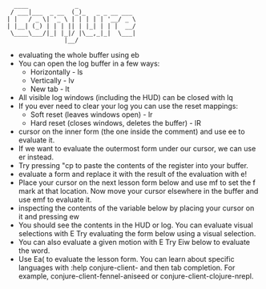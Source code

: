 ```
  ____             _                
 / ___|___  _ __  (_)_   _ _ __ ___ 
| |   / _ \| '_ \ | | | | | '__/ _ \
| |__| (_) | | | || | |_| | | |  __/
 \____\___/|_| |_|/ |\__,_|_|  \___|
                |__/                
```

* evaluating the whole buffer using <localleader>eb
* You can open the log buffer in a few ways:
    * Horizontally - <localleader>ls
    * Vertically - <localleader>lv
    * New tab - <localleader>lt
* All visible log windows (including the HUD) can be closed with <localleader>lq
* If you ever need to clear your log you can use the reset mappings:
  * Soft reset (leaves windows open) - <localleader>lr
  * Hard reset (closes windows, deletes the buffer) - <localleader>lR
* cursor on the inner form (the one inside the comment) and use <localleader>ee to evaluate it.
* If we want to evaluate the outermost form under our cursor, we can use <localleader>er instead.
* Try pressing "cp to paste the contents of the register into your buffer.
* evaluate a form and replace it with the result of the evaluation with <localleader>e!
* Place your cursor on the next lesson form below and use mf to set the f mark at that location.
  Now move your cursor elsewhere in the buffer and use <localleader>emf to evaluate it.
* inspecting the contents of the variable below by placing your cursor on it and pressing <localleader>ew
* You should see the contents in the HUD or log.
  You can evaluate visual selections with <localleader>E
  Try evaluating the form below using a visual selection.
* You can also evaluate a given motion with <localleader>E
  Try <localleader>Eiw below to evaluate the word.
* Use <localleader>Ea( to evaluate the lesson form.
  You can learn about specific languages with :help conjure-client- and then tab completion.
  For example, conjure-client-fennel-aniseed or conjure-client-clojure-nrepl.



